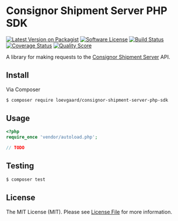# Consignor Shipment Server PHP SDK

[![Latest Version on Packagist][ico-version]][link-packagist]
[![Software License][ico-license]](LICENSE.md)
[![Build Status][ico-travis]][link-travis]
[![Coverage Status][ico-scrutinizer]][link-scrutinizer]
[![Quality Score][ico-code-quality]][link-code-quality]

A library for making requests to the [Consignor Shipment Server](https://consignor.zendesk.com/hc/da/categories/115000066814-Consignor-Shipment-Server) API.

## Install

Via Composer

```bash
$ composer require loevgaard/consignor-shipment-server-php-sdk
```

## Usage

```php
<?php
require_once 'vendor/autoload.php';

// TODO
```

## Testing

```bash
$ composer test
```

## License

The MIT License (MIT). Please see [License File](LICENSE.md) for more information.

[ico-version]: https://img.shields.io/packagist/v/loevgaard/consignor-shipment-server-php-sdk.svg?style=flat-square
[ico-license]: https://img.shields.io/badge/license-MIT-brightgreen.svg?style=flat-square
[ico-travis]: https://img.shields.io/travis/loevgaard/consignor-shipment-server-php-sdk/master.svg?style=flat-square
[ico-scrutinizer]: https://img.shields.io/scrutinizer/coverage/g/loevgaard/consignor-shipment-server-php-sdk.svg?style=flat-square
[ico-code-quality]: https://img.shields.io/scrutinizer/g/loevgaard/consignor-shipment-server-php-sdk.svg?style=flat-square

[link-packagist]: https://packagist.org/packages/loevgaard/consignor-shipment-server-php-sdk
[link-travis]: https://travis-ci.org/loevgaard/consignor-shipment-server-php-sdk
[link-scrutinizer]: https://scrutinizer-ci.com/g/loevgaard/consignor-shipment-server-php-sdk/code-structure
[link-code-quality]: https://scrutinizer-ci.com/g/loevgaard/consignor-shipment-server-php-sdk
[link-downloads]: https://packagist.org/packages/loevgaard/consignor-shipment-server-php-sdk
[link-author]: https://github.com/loevgaard
[link-contributors]: ../../contributors